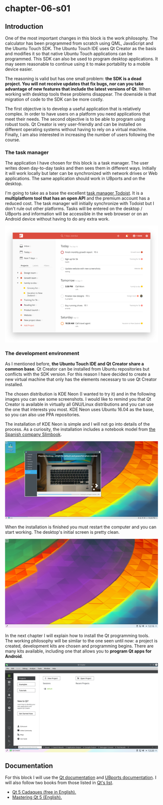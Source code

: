 # chapter-06-s01

## Introduction

One of the most important changes in this block is the work philosophy. The calculator has been programmed from scratch using QML, JavaScript and the Ubuntu Touch SDK. The Ubuntu Touch IDE uses Qt Creator as the basis and modifies it so that native Ubuntu Touch applications can be programmed. This SDK can also be used to program desktop applications. It may seem reasonable to continue using it to make portability to a mobile device easier.

The reasoning is valid but has one small problem: **the SDK is a dead project. You will not receive updates that fix bugs, nor can you take advantage of new features that include the latest versions of Qt**. When working with desktop tools these problems disappear. The downside is that migration of code to the SDK can be more costly.

The first objective is to develop a useful application that is relatively complex. In order to have users on a platform you need applications that meet their needs. The second objective is to be able to program using robust tools. Qt Creator is very user-friendly and can be installed on different operating systems without having to rely on a virtual machine. Finally, I am also interested in increasing the number of users following the course.

### The task manager

The application I have chosen for this block is a task manager. The user writes down day-to-day tasks and then sees them in different ways. Initially it will work locally but later can be synchronized with network drives or Web applications. The same application should work in UBports and on the desktop.

I'm going to take as a base the excellent [task manager Todoist](https://todoist.com). It is a **multiplatform tool that has an open API** and the premium account has a reduced cost. The task manager will initially synchronize with Todoist but I don't rule out other platforms. Tasks will be entered on the desktop / UBports and information will be accessible in the web browser or on an Android device without having to do any extra work.

![Todoist WebApp](../.gitbook/assets/01_webapp_todoist%20%281%29.png)

### The development environment

As I mentioned before, **the Ubuntu Touch IDE and Qt Creator share a common base**. Qt Creator can be installed from Ubuntu repositories but conflicts with the SDK version. For this reason I have decided to create a new virtual machine that only has the elements necessary to use Qt Creator installed.

The chosen distribution is KDE Neon \(I wanted to try it\) and in the following images you can see some screenshots. I would like to remind you that Qt Creator is available in virtually all GNU/Linux distributions and you can use the one that interests you most. KDE Neon uses Ubuntu 16.04 as the base, so you can also use PPA repositories.

The installation of KDE Neon is simple and I will not go into details of the process. As a curiosity, the installation includes a notebook model from [the Spanish company Slimbook](https://slimbook.es/).

![KDE Neon with Slimbook](../.gitbook/assets/02_kde_slimbook%20%281%29.png)

When the installation is finished you must restart the computer and you can start working. The desktop's initial screen is pretty clean.

![KDE Neon](../.gitbook/assets/03_kde_desktop.png)

In the next chapter I will explain how to install the Qt programming tools. The working philosophy will be similar to the one seen until now: a project is created, development kits are chosen and programming begins. There are many kits available, including one that allows you to **program Qt apps for Android**.

![Qt Creator](../.gitbook/assets/04_qtcreator.png)

## Documentation

For this block I will use the [Qt documentation](https://doc.qt.io/) and [UBports documentation](https://api-docs.ubports.com/). I will also follow two books from those listed in [Qt's list](https://wiki.qt.io/Books).

* [Qt 5 Cadaques \(free in English\).](http://qmlbook.github.io/)
* [Mastering Qt 5 \(English\).](https://www.packtpub.com/application-development/mastering-qt-5)

